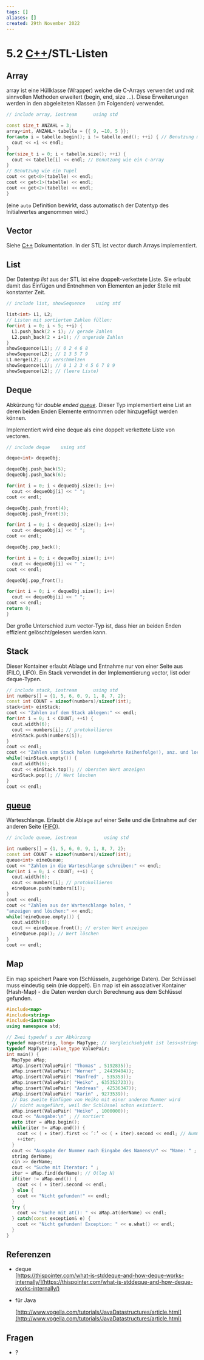 ```yaml
---
tags: []
aliases: []
created: 29th November 2022
---
```


# 5.2 [C++](../Cpp/{MOC}%20Cpp.md)/STL-Listen

## Array

array ist eine Hüllklasse (Wrapper) welche die C-Arrays verwendet und mit sinnvollen Methoden erweitert (begin, end, size …). Diese Erweiterungen werden in den abgeleiteten Klassen (im Folgenden) verwendet.

```c++
// include array, iostream		using std

const size_t ANZAHL = 3;
array<int, ANZAHL> tabelle = {{ 9, –10, 5 }};
for(auto i = tabelle.begin(); i != tabelle.end(); ++i) { // Benutzung mit Iterator
  cout << ∗i << endl;
}
for(size_t i = 0; i < tabelle.size(); ++i) {
  cout << tabelle[i] << endl; // Benutzung wie ein c-array
}
// Benutzung wie ein Tupel
cout << get<0>(tabelle) << endl;
cout << get<1>(tabelle) << endl;
cout << get<2>(tabelle) << endl;
}
```

(eine `auto` Definition bewirkt, dass automatisch der Datentyp des Initialwertes angenommen wird.)

## Vector

Siehe [C++](../Cpp/{MOC}%20Cpp.md) Dokumentation. In der STL ist vector durch Arrays implementiert.

## List

Der Datentyp *list* aus der STL ist eine doppelt-verkettete Liste. Sie erlaubt damit das Einfügen und Entnehmen von Elementen an jeder Stelle mit konstanter Zeit.

```c++
// include list, showSequence    using std

list<int> L1, L2;
// Listen mit sortierten Zahlen füllen:
for(int i = 0; i < 5; ++i) {
  L1.push_back(2 ∗ i); // gerade Zahlen
  L2.push_back(2 ∗ i+1); // ungerade Zahlen
}
showSequence(L1); // 0 2 4 6 8
showSequence(L2); // 1 3 5 7 9
L1.merge(L2); // verschmelzen
showSequence(L1); // 0 1 2 3 4 5 6 7 8 9
showSequence(L2); // (leere Liste)
```

## Deque

Abkürzung für *double ended [queue](../FIFO.md)*. Dieser Typ implementiert eine List an deren beiden Enden Elemente entnommen oder hinzugefügt werden können.

Implementiert wird eine deque als eine doppelt verkettete Liste von vectoren.

```c++
// include deque	using std

deque<int> dequeObj;

dequeObj.push_back(5);
dequeObj.push_back(6);

for(int i = 0; i < dequeObj.size(); i++)
  cout << dequeObj[i] << " ";
cout << endl;

dequeObj.push_front(4);
dequeObj.push_front(3);

for(int i = 0; i < dequeObj.size(); i++)
  cout << dequeObj[i] << " ";
cout << endl;

dequeObj.pop_back();

for(int i = 0; i < dequeObj.size(); i++)
  cout << dequeObj[i] << " ";
cout << endl;

dequeObj.pop_front();

for(int i = 0; i < dequeObj.size(); i++)
  cout << dequeObj[i] << " ";
cout << endl;
return 0;
}
```

Der große Unterschied zum vector-Typ ist, dass hier an beiden Enden effizient gelöscht/gelesen werden kann.

## Stack

Dieser Kontainer erlaubt Ablage und Entnahme nur von einer Seite aus (FILO, LIFO). Ein Stack verwendet in der Implementierung vector, list oder deque-Typen.

```c++
// include stack, iostream		using std
int numbers[] = {1, 5, 6, 0, 9, 1, 8, 7, 2};
const int COUNT = sizeof(numbers)/sizeof(int);
stack<int> einStack;
cout << "Zahlen auf dem Stack ablegen:" << endl;
for(int i = 0; i < COUNT; ++i) {
  cout.width(6);
  cout << numbers[i]; // protokollieren
  einStack.push(numbers[i]);
}
cout << endl;
cout << "Zahlen vom Stack holen (umgekehrte Reihenfolge!), anz. und loesch.:" << endl;
while(!einStack.empty()) {
  cout.width(6);
  cout << einStack.top(); // obersten Wert anzeigen
  einStack.pop(); // Wert löschen
}
cout << endl;
```

## [queue](../FIFO.md)

Warteschlange. Erlaubt die Ablage auf einer Seite und die Entnahme auf der anderen Seite ([FIFO](../FIFO.md)).

```c++
// include queue, iostream			using std

int numbers[] = {1, 5, 6, 0, 9, 1, 8, 7, 2};
const int COUNT = sizeof(numbers)/sizeof(int);
queue<int> eineQueue;
cout << "Zahlen in die Warteschlange schreiben:" << endl;
for(int i = 0; i < COUNT; ++i) {
  cout.width(6);
  cout << numbers[i]; // protokollieren
  eineQueue.push(numbers[i]);
}
cout << endl;
cout << "Zahlen aus der Warteschlange holen, "
"anzeigen und löschen:" << endl;
while(!eineQueue.empty()) {
  cout.width(6);
  cout << eineQueue.front(); // ersten Wert anzeigen
  eineQueue.pop(); // Wert löschen
}
cout << endl;
```

## Map

Ein map speichert Paare von (Schlüsseln, zugehörige Daten). Der Schlüssel muss eindeutig sein (nie doppelt). Ein map ist ein assoziativer Kontainer (Hash-Map) - die Daten werden durch Berechnung aus dem Schlüssel gefunden.

```c++
#include<map>
#include<string>
#include<iostream>
using namespace std;

// Zwei typedef s zur Abkürzung
typedef map<string, long> MapType; // Vergleichsobjekt ist less<string>()
typedef MapType::value_type ValuePair;
int main() {
  MapType aMap;
  aMap.insert(ValuePair( "Thomas" , 5192835));
  aMap.insert(ValuePair( "Werner" , 24439404));
  aMap.insert(ValuePair( "Manfred" , 535353));
  aMap.insert(ValuePair( "Heiko" , 635352723));
  aMap.insert(ValuePair( "Andreas" , 42536347));
  aMap.insert(ValuePair( "Karin" , 9273539));
  // Das zweite Einfügen von Heiko mit einer anderen Nummer wird
  // nicht ausgeführt, weil der Schlüssel schon existiert.
  aMap.insert(ValuePair( "Heiko" , 1000000));
  cout << "Ausgabe:\n" ; // sortiert
  auto iter = aMap.begin();
  while(iter != aMap.end()) {
    cout << ( ∗ iter).first << ’:’ << ( ∗ iter).second << endl; // Nummer
    ++iter;
  }
  cout << "Ausgabe der Nummer nach Eingabe des Namens\n" << "Name: " ;
  string derName;
  cin >> derName;
  cout << "Suche mit Iterator: " ;
  iter = aMap.find(derName); // O(log N)
  if(iter != aMap.end()) {
    cout << ( ∗ iter).second << endl;
  } else {
    cout << "Nicht gefunden!" << endl;
  }
  try {
    cout << "Suche mit at(): " << aMap.at(derName) << endl;
  } catch(const exception& e) {
    cout << "Nicht gefunden! Exception: " << e.what() << endl;
  }
}
```

## Referenzen

- deque  
  [https://thispointer.com/what-is-stddeque-and-how-deque-works-internally/](https://thispointer.com/what-is-stddeque-and-how-deque-works-internally/)

- für Java

  [http://www.vogella.com/tutorials/JavaDatastructures/article.html](http://www.vogella.com/tutorials/JavaDatastructures/article.html)

## Fragen

- ?
